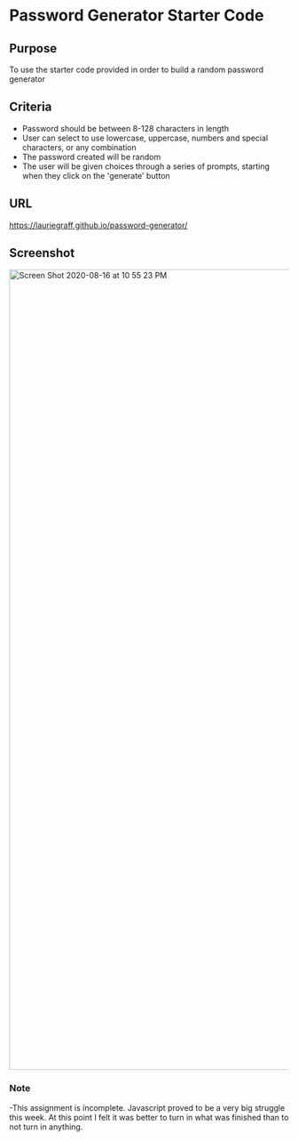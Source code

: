# Password Generator Starter Code

## Purpose
To use the starter code provided in order to build a random password generator

## Criteria
- Password should be between 8-128 characters in length
- User can select to use lowercase, uppercase, numbers and special characters, or any combination 
- The password created will be random
- The user will be given choices through a series of prompts, starting when they click on the 'generate' button

## URL
https://lauriegraff.github.io/password-generator/

## Screenshot
<img width="1440" alt="Screen Shot 2020-08-16 at 10 55 23 PM" src="https://user-images.githubusercontent.com/68719136/90358574-a9715a00-e013-11ea-96a7-3e146dd8f0e1.png">

### Note
-This assignment is incomplete.  Javascript proved to be a very big struggle this week.  At this point I felt it was better to turn in what was finished than to not turn in anything.
